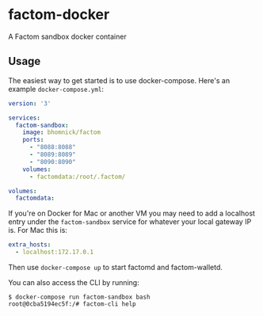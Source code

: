 # factom-docker

A Factom sandbox docker container

## Usage

The easiest way to get started is to use docker-compose. Here's an example
`docker-compose.yml`:

```yml
version: '3'

services:
  factom-sandbox:
    image: bhomnick/factom
    ports:
      - "8088:8088"
      - "8089:8089"
      - "8090:8090"
    volumes:
      - factomdata:/root/.factom/

volumes:
  factomdata:
```

If you're on Docker for Mac or another VM you may need to add a localhost entry under the `factom-sandbox` service for whatever your local gateway IP is. For Mac this is:

```yml
extra_hosts:
  - localhost:172.17.0.1
```

Then use `docker-compose up` to start factomd and factom-walletd.

You can also access the CLI by running:

```
$ docker-compose run factom-sandbox bash
root@0cba5194ec5f:/# factom-cli help
```
